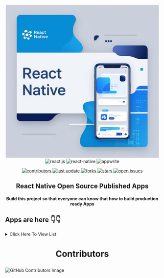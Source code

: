 <div align="center">
  <br />
    <a href="https://github.com/Taussy10/React-Native-Open-Source-Apps" target="_blank" rel="noopener noreferrer">
      <img src="react-native-banner.jpg" height= "500"  alt="Website Home Page">
    </a>
  <br />

  <div>
    <img src="https://img.shields.io/badge/markdown-%23000000?logo=markdown&logoSize=auto" alt="react.js" />
    <img src="https://img.shields.io/badge/-React_Native-61DAFB?logo=react&logoColor=black" alt="react-native" />
    <img src="https://img.shields.io/badge/-Expo-000020?logo=expo&logoColor=white" alt="appwrite" />
  </div>

<p marginTop = 20 >
  <a href="https://github.com/taussy10/React-Native-Open-Source-Apps">
    <img src="https://img.shields.io/github/contributors/taussy10/React-Native-Open-Source-Apps" alt="contributors" />
  </a>
  <a href="https://github.com/taussy10/Student-Perks">
    <img src="https://img.shields.io/github/last-commit/taussy10/React-Native-Open-Source-Apps" alt="last update" />
  </a>
  <a href="https://github.com/taussy10/React-Native-Open-Source-Apps">
    <img src="https://img.shields.io/github/forks/taussy10/React-Native-Open-Source-Apps" alt="forks" />
  </a>
  <a href="https://github.com/taussy10/React-Native-Open-Source-Apps">
    <img src="https://img.shields.io/github/stars/taussy10/React-Native-Open-Source-Apps" alt="stars" />
  </a>
  <a href="https://github.com/taussy10/React-Native-Open-Source-Apps">
    <img src="https://img.shields.io/github/issues/taussy10/React-Native-Open-Source-Apps" alt="open issues" />
  </a>

 <!-- <h1 align="center">React Native Open Source Published Apps </h1> -->
 <h2 align="center">React Native Open Source Published Apps </h2>

   <div align="center">
    <h4>  Build this project so that everyone can know that how to build production ready Apps  </h4> 
<!--     <h3>  Build this project so that everyone can know that how to build production ready Apps  </h3>  -->
    </div>
</div>

## Apps are here  👇👇
<details><summary> Click Here To View List</summary>

|Number| Name     |Description | Category | RN CLI or Expo  | Github Link  | Github Stars | Last commit  | Playstore Link & Number of Downloads| Appstore Link & Number of Downloads |
:-----------:|:-----------: | :-----------: | :-----------: | :-----------: |  :-----------: | :-----------: | :-----------: | :-----------: |  :-----------: |
1.|BlueSky  | It's a Social application for Web, iOS, and Android  |Soical       | Expo | [Github](https://github.com/bluesky-social/social-app)  | ![GitHub Repo stars](https://img.shields.io/github/stars/bluesky-social/social-app) |<img src="https://img.shields.io/github/last-commit/bluesky-social/social-app/main" alt="last update" />  | [5M+](https://play.google.com/store/apps/details?id=xyz.blueskyweb.app) | [Appstore](https://apps.apple.com/us/app/bluesky-social/id6444370199) |
| 2.| Mushaf warsh | It's a modern and minimalist Quran Mushaf application |Religious | Expo |[Github](https://github.com/adelpro/open-mushaf-native) |![GitHub Repo stars](https://img.shields.io/github/stars/adelpro/open-mushaf-native) |![GitHub last commit (branch)](https://img.shields.io/github/last-commit/adelpro/open-mushaf-native/main)| [50+](https://play.google.com/store/apps/details?id=com.adelpro.openmushafnative)| N/A |
|3.|Amoled Backgrounds | AmoledBackgrounds is your gateway to an incredible collection of high-quality wallpapers | Wallpaper| Expo |[GitHub](https://github.com/gauravjot/amoledbackgrounds-app) | ![GitHub Repo stars](https://img.shields.io/github/stars/gauravjot/amoledbackgrounds-app)| <img src="https://img.shields.io/github/last-commit/gauravjot/amoledbackgrounds-app/master" alt="last update" /> | [100K+](https://play.google.com/store/apps/details?id=com.droidheat.amoledbackgrounds&pli=1) | N/A |
|4. |Peyara |Turn your mobile into a wireless mouse and keyboard combo with Peyara Remote Mouse! | Tool | React Native |[GitHub](https://github.com/ayonshafiul/peyara-mouse-client) | ![GitHub Repo stars](https://img.shields.io/github/stars/ayonshafiul/peyara-mouse-client)| <img src="https://img.shields.io/github/last-commit/ayonshafiul/peyara-mouse-client/rn-raw" alt="last update" /> | [100+](https://play.google.com/store/apps/details?id=io.github.ayonshafiul.peyara) | N/A |
|5.|SunnahSnap |A platform where users can access Sunnah teachings or practices swiftly and conveniently! | Religious | Expo |[GitHub](https://github.com/baqx/SunnahSnap) | ![GitHub Repo stars](https://img.shields.io/github/stars/baqx/SunnahSnap)| <img src="https://img.shields.io/github/last-commit/baqx/SunnahSnap/main" alt="last update" /> | [46](https://sunnahsnap.en.uptodown.com/android) | N/A |
|6. |Compare 3 Translators |It lets you compare Google, Papago, and Kakao Translate.! | Tool | React Native |[GitHub](https://github.com/krtk-dev/translators) | ![GitHub Repo stars](https://img.shields.io/github/stars/krtk-dev/translators)| <img src="https://img.shields.io/github/last-commit/krtk-dev/translators/main" alt="last update" /> | [+10k](https://play.google.com/store/apps/details?id=com.koreanthinker.translators) | [Appstore](https://apps.apple.com/us/app/3%EA%B0%80%EC%A7%80-%EB%B2%88%EC%97%AD%EA%B8%B0-%EB%B9%84%EA%B5%90%ED%95%98%EB%8B%A4/id1611097883) |
|7. |Billboard Player |You can enjoy the recently Billboard charts and pop music videos for free! | Music | React Native |[GitHub](https://github.com/krtk-dev/billboard-player) | ![GitHub Repo stars](https://img.shields.io/github/stars/krtk-dev/billboard-player)| <img src="https://img.shields.io/github/last-commit/krtk-dev/billboard-player/main" alt="last update" /> | [+100k](https://play.google.com/store/apps/details?id=com.koreanthinker.billboard) |N/A |
|8.|My Plants |It helps to manage watering of plants! | Environmental  | React Native |[GitHub](https://github.com/benmotyka/myplants-app) | ![GitHub Repo stars](https://img.shields.io/github/stars/benmotyka/myplants-app)| <img src="https://img.shields.io/github/last-commit/benmotyka/myplants-app/main" alt="last update" /> | [+1k](https://play.google.com/store/apps/details?id=com.benmotyka.myplants&hl=en&gl=US) |N/A |
|9.| New Expensify |Send money, request money, split a bill, or assign tasks, all in one app! | Finance | React Native |[GitHub](https://github.com/Expensify/App) | ![GitHub Repo stars](https://img.shields.io/github/stars/Expensify/App)| <img src="https://img.shields.io/github/last-commit/Expensify/App/main" alt="last update" /> | [+10k](https://play.google.com/store/apps/details?id=com.expensify.chat) |[Appstore](https://apps.apple.com/us/app/new-expensify/id1530278510) |
|10.| Trackie |Find the most popular genres, manga, authors, and characters! | Entertainment | React Native |[GitHub](https://github.com/etasdemir/Trackie) | ![GitHub Repo stars](https://img.shields.io/github/stars/etasdemir/Trackie)| <img src="https://img.shields.io/github/last-commit/etasdemir/Trackie/main" alt="last update" /> | [+100](https://play.google.com/store/apps/details?id=com.trackie) |N/A |
|11.| Xarp Spaces |Peer-to-peer chat and file sharing tool! | Tool | React Native |[GitHub](https://github.com/benjamineruvieru/xarp) | ![GitHub Repo stars](https://img.shields.io/github/stars/benjamineruvieru/xarp)| <img src="https://img.shields.io/github/last-commit/benjamineruvieru/xarp/master" alt="last update" /> | [+10](https://play.google.com/store/apps/details?id=com.xarpspaces.android) |[Appstore](https://apps.apple.com/ng/app/xarp-spaces/id6444863755) |
|12.| Kicks Citi |Get Affordable footwear! | Ecommerce | React Native |[GitHub](https://github.com/benjamineruvieru/kicksciti) | ![GitHub Repo stars](https://img.shields.io/github/stars/benjamineruvieru/kicksciti)| <img src="https://img.shields.io/github/last-commit/benjamineruvieru/kicksciti/master" alt="last update" /> | [+50](https://play.google.com/store/apps/details?id=com.kicksciti.android) |[Appstore](https://apps.apple.com/us/app/kicks-citi/id6474217371?platform=iphone) |
</details>

# <p align="center">Contributors

![GitHub Contributors Image](https://contrib.rocks/image?repo=taussy10/React-Native-Open-Source-Apps) 




